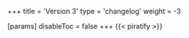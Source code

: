 +++
title = 'Version 3'
type = 'changelog'
weight = -3

[params]
  disableToc = false
+++
{{< piratify >}}
